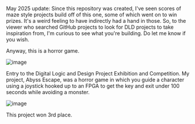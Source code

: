May 2025 update: Since this repository was created, I've seen scores of maze style projects build off of this one, some of which went on to win prizes. It's a weird feeling to have indirectly had a hand in those. So, to the viewer who searched GitHub projects to look for DLD projects to take inspiration from, I'm curious to see what you're building. Do let me know if you wish.

Anyway, this is a horror game.

![image](https://github.com/user-attachments/assets/0c6ec8e2-1f0d-4ded-87aa-3fa08374bab5)

Entry to the Digital Logic and Design Project Exhibition and Competition. My project, Abyss Escape, was a horror game in which you guide a character using a joystick hooked up to an FPGA to get the key and exit under 100 seconds while avoiding a monster. 

![image](https://github.com/user-attachments/assets/474eeed7-adbf-4fb1-b57b-750b486f9626)

This project won 3rd place.
